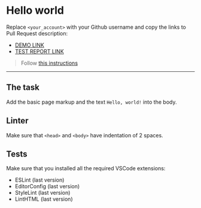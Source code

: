 # Hello world

Replace `<your_account>` with your Github username and copy the links to Pull Request description:
- [DEMO LINK](https://Che-Sowiara.github.io/layout_hello-world/)
- [TEST REPORT LINK](https://Che-Sowiara.github.io/layout_hello-world/report/html_report/)

> Follow [this instructions](https://mate-academy.github.io/layout_task-guideline/#how-to-solve-the-layout-tasks-on-github)
___

## The task

Add the basic page markup and the text `Hello, world!` into the body.

## Linter

Make sure that `<head>` and `<body>` have indentation of 2 spaces.

## Tests

Make sure that you installed all the required VSCode extensions:

- ESLint (last version)
- EditorConfig (last version)
- StyleLint (last version)
- LintHTML (last version)
